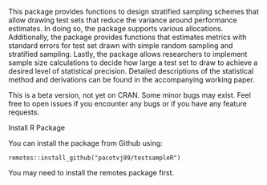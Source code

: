 This package provides functions to design stratified sampling schemes that allow drawing test sets that reduce the variance around performance estimates. In doing so, the package supports various allocations. Additionally, the package provides functions that estimates metrics with standard errors for test set drawn with simple random sampling and stratified sampling. Lastly, the package allows researchers to implement sample size calculations to decide how large a test set to draw to achieve a desired level of statistical precision. Detailed descriptions of the statistical method and derivations can be found in the accompanying working paper.

This is a beta version, not yet on CRAN. Some minor bugs may exist. Feel free to open issues if you encounter any bugs or if you have any feature requests.

Install R Package

You can install the package from Github using:

```remotes::install_github("pacotvj99/testsampleR")```

You may need to install the remotes package first.

